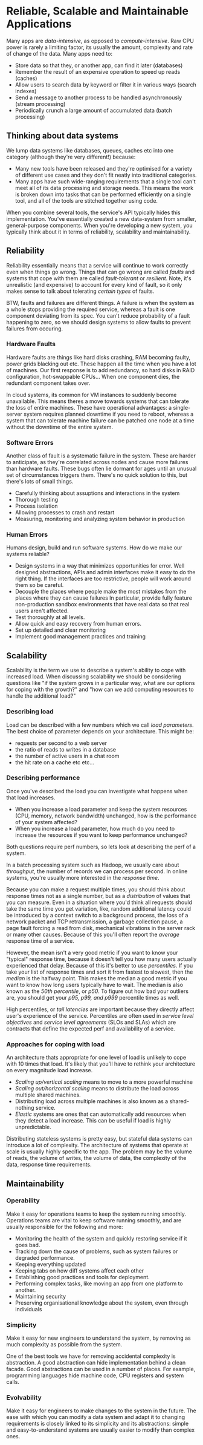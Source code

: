 # Reliable, Scalable and Maintainable Applications

Many apps are *data-intensive*, as opposed to *compute-intensive*. Raw CPU power is rarely a limiting factor, its usually the amount, complexity and rate of change of the data. Many apps need to:

- Store data so that they, or another app, can find it later (databases)
- Remember the result of an expensive operation to speed up reads (caches)
- Allow users to search data by keyword or filter it in various ways (search indexes)
- Send a message to another process to be handled asynchronously (stream processing)
- Periodically crunch a large amount of accumulated data (batch processing)

## Thinking about data systems

We lump data systems like databases, queues, caches etc into one category (although they're very different!) because:

- Many new tools have been released and they're optimised for a variety of different use cases and they don't fit neatly into traditional categories.
- Many apps have such wide-ranging requirements that a single tool can't meet all of its data processing and storage needs. This means the work is broken down into tasks that can be performed efficiently on a single tool, and all of the tools are stitched together using code.

When you combine several tools, the service's API typically hides this implementation. You've essentially created a new data-system from smaller, general-purpose components. When you're developing a new system, you typically think about it in terms of reliability, scalability and maintainability.

## Reliability

Reliability essentially means that a service will continue to work correctly even when things go wrong. Things that can go wrong are called *faults* and systems that cope with them are called *fault-tolerant* or *resilient*. Note, it's unrealistic (and expensive) to account for every kind of fault, so it only makes sense to talk about tolerating *certain types* of faults.

BTW, faults and failures are different things. A failure is when the system as a whole stops providing the required service, whereas a fault is one component deviating from its spec. You can't reduce probability of a fault happening to zero, so we should design systems to allow faults to prevent failures from occuring.

### Hardware Faults

Hardware faults are things like hard disks crashing, RAM becoming faulty, power grids blacking out etc. These happen all the time when you have a lot of machines. Our first response is to add redundancy, so hard disks in RAID configuration, hot-swappable CPUs... When one component dies, the redundant component takes over.

In cloud systems, its common for VM instances to suddenly become unavailable. This means theres a move towards systems that can tolerate the loss of entire machines. These have operational advantages: a single-server system requires planned downtime if you need to reboot, whereas a system that can tolerate machine failure can be patched one node at a time without the downtime of the entire system.

### Software Errors

Another class of fault is a systematic failure in the system. These are harder to anticipate, as they're correlated across nodes and cause more failures than hardware faults. These bugs often lie dormant for ages until an unusual set of circumstances triggers them. There's no quick solution to this, but there's lots of small things. 

- Carefully thinking about assuptions and interactions in the system
- Thorough testing
- Process isolation
- Allowing processes to crash and restart
- Measuring, monitoring and analyzing system behavior in production

### Human Errors

Humans design, build and run software systems. How do we make our systems reliable?

- Design systems in a way that minimizes opportunities for error. Well designed abstractions, APIs and admin interfaces make it easy to do the right thing. If the interfaces are too restrictive, people will work around them so be careful.
- Decouple the places where people make the most mistakes from the places where they can cause failures In particular, provide fully feature non-production sandbox environments that have real data so that real users aren't affected.
- Test thoroughly at all levels.
- Allow quick and easy recovery from human errors.
- Set up detailed and clear monitoring
- Implement good management practices and training

## Scalability

Scalability is the term we use to describe a system's ability to cope with increased load. When discussing scalability we should be considering questions like "if the system grows in a particular way, what are our options for coping with the growth?" and "how can we add computing resources to handle the additional load?"

### Describing load

Load can be described with a few numbers which we call *load parameters*. The best choice of parameter depends on your architecture. This might be:

- requests per second to a web server
- the ratio of reads to writes in a database
- the number of active users in a chat room
- the hit rate on a cache etc etc...

### Describing performance

Once you've described the load you can investigate what happens when that load increases.

- When you increase a load parameter and keep the system resources (CPU, memory, network bandwidth) unchanged, how is the performance of your system affected?
- When you increase a load parameter, how much do you need to increase the resources if you want to keep performance unchanged?

Both questions require perf numbers, so lets look at describing the perf of a system.

In a batch processing system such as Hadoop, we usually care about *throughput*, the number of records we can process per second. In online systems, you're usually more interested in the *response time*.

Because you can make a request multiple times, you should think about response times not as a single number, but as a *distribution* of values that you can measure. Even in a situation where you'd think all requests should take the same time you get variation, like, random additional latency could be introduced by a context switch to a background process, the loss of a network packet and TCP retransmission, a garbage collection pause, a page fault forcing a read from disk, mechanical vibrations in the server rack or many other causes. Because of this you'll often report the *average* response time of a service.

However, the mean isn't a very good metric if you want to know your "typical" response time, because it doesn't tell you how many users actually experienced that delay. Because of this it's better to use *percentiles*. If you take your list of response times and sort it from fastest to slowest, then the *median* is the halfway point. This makes the median a good metric if you want to know how long users typically have to wait. The median is also known as the *50th percentile*, or *p50*. To figure out how bad your outliers are, you should get your *p95, p99, and p999* percentile times as well.

High percentiles, or *tail latencies* are important because they directly affect user's experience of the service. Percentiles are often used in *service level objectives* and *service level agreements* (SLOs and SLAs) which are contracts that define the expected perf and availability of a service.

### Approaches for coping with load

An architecture thats appropriate for one level of load is unlikely to cope with 10 times that load. It's likely that you'll have to rethink your architecture on every magnitude load increase.

- *Scaling up/vertical scaling* means to move to a more powerful machine
- *Scaling out/horizontal scaling* means to distribute the load across multiple shared machines.
- Distributing load across multiple machines is also known as a shared-nothing service.
- *Elastic* systems are ones that can automatically add resources when they detect a load increase. This can be useful if load is highly unpredictable.

Distributing stateless systems is pretty easy, but stateful data systems can introduce a lot of complexity. The architecture of systems that operate at scale is usually highly specific to the app. The problem may be the volume of reads, the volume of writes, the volume of data, the complexity of the data, response time requirements.

## Maintainability

### Operability

Make it easy for operations teams to keep the system running smoothly. Operations teams are vital to keep software running smoothly, and are usually responsible for the following and more:

- Monitoring the health of the system and quickly restoring service if it goes bad.
- Tracking down the cause of problems, such as system failures or degraded performance.
- Keeping everything updated
- Keeping tabs on how diff systems affect each other
- Establishing good practices and tools for deployment.
- Performing complex tasks, like moving an app from one platform to another.
- Maintaining security
- Preserving organisational knowledge about the system, even through individuals

### Simplicity

Make it easy for new engineers to understand the system, by removing as much complexity as possible from the system.

One of the best tools we have for removing accidental complexity is abstraction. A good abstraction can hide implementation behind a clean facade. Good abstractions can be used in a number of places. For example, programming languages hide machine code, CPU registers and system calls.

### Evolvability

Make it easy for engineers to make changes to the system in the future. The ease with which you can modify a data system and adapt it to changing requirements is closely linked to its simplicity and its abstractions: simple and easy-to-understand systems are usually easier to modify than complex ones.